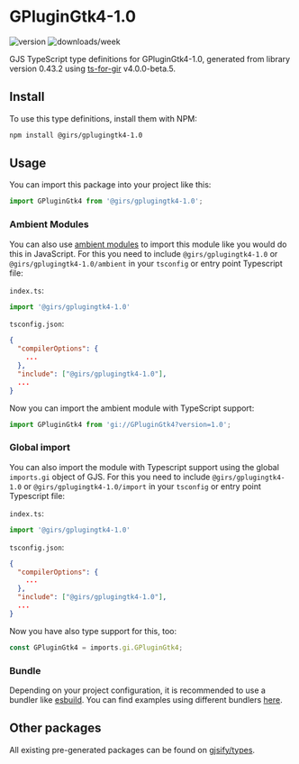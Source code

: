 
# GPluginGtk4-1.0

![version](https://img.shields.io/npm/v/@girs/gplugingtk4-1.0)
![downloads/week](https://img.shields.io/npm/dw/@girs/gplugingtk4-1.0)


GJS TypeScript type definitions for GPluginGtk4-1.0, generated from library version 0.43.2 using [ts-for-gir](https://github.com/gjsify/ts-for-gir) v4.0.0-beta.5.


## Install

To use this type definitions, install them with NPM:
```bash
npm install @girs/gplugingtk4-1.0
```

## Usage

You can import this package into your project like this:
```ts
import GPluginGtk4 from '@girs/gplugingtk4-1.0';
```

### Ambient Modules

You can also use [ambient modules](https://github.com/gjsify/ts-for-gir/tree/main/packages/cli#ambient-modules) to import this module like you would do this in JavaScript.
For this you need to include `@girs/gplugingtk4-1.0` or `@girs/gplugingtk4-1.0/ambient` in your `tsconfig` or entry point Typescript file:

`index.ts`:
```ts
import '@girs/gplugingtk4-1.0'
```

`tsconfig.json`:
```json
{
  "compilerOptions": {
    ...
  },
  "include": ["@girs/gplugingtk4-1.0"],
  ...
}
```

Now you can import the ambient module with TypeScript support: 

```ts
import GPluginGtk4 from 'gi://GPluginGtk4?version=1.0';
```

### Global import

You can also import the module with Typescript support using the global `imports.gi` object of GJS.
For this you need to include `@girs/gplugingtk4-1.0` or `@girs/gplugingtk4-1.0/import` in your `tsconfig` or entry point Typescript file:

`index.ts`:
```ts
import '@girs/gplugingtk4-1.0'
```

`tsconfig.json`:
```json
{
  "compilerOptions": {
    ...
  },
  "include": ["@girs/gplugingtk4-1.0"],
  ...
}
```

Now you have also type support for this, too:

```ts
const GPluginGtk4 = imports.gi.GPluginGtk4;
```

### Bundle

Depending on your project configuration, it is recommended to use a bundler like [esbuild](https://esbuild.github.io/). You can find examples using different bundlers [here](https://github.com/gjsify/ts-for-gir/tree/main/examples).

## Other packages

All existing pre-generated packages can be found on [gjsify/types](https://github.com/gjsify/types).

